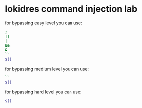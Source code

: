 # lokidres command injection lab
for bypassing easy level you can use:
```bash
;
||
|
&&
&
``
$()
```
for bypassing medium level you can use:
```bash
``
$()
```
for bypassing hard level you can use:
```bash
$()

